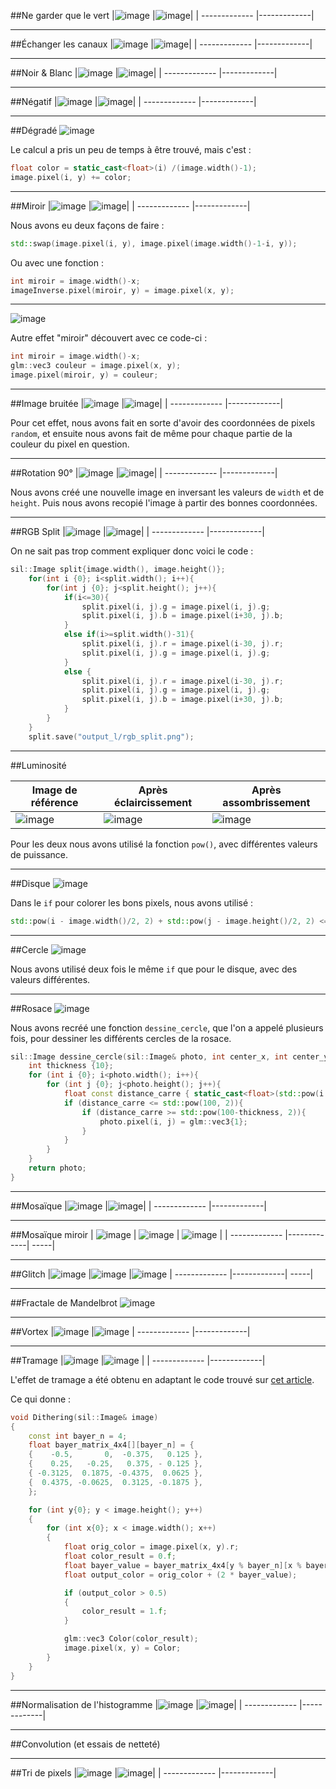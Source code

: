 
##Ne garder que le vert
|![image](./images/logo.png) |![image](./output_l/tout_en_vert.png)|
| ------------- |-------------|

---
##Échanger les canaux
|![image](./images/logo.png) |![image](./output_l/canaux_echanges.png)|
| ------------- |-------------|

---
##Noir & Blanc
|![image](./images/logo.png) |![image](./output_l/noir_et_blanc.png)|
| ------------- |-------------|

---
##Négatif
|![image](./images/logo.png) |![image](./output_l/negatif.png)|
| ------------- |-------------|

---
##Dégradé
![image](./output_l/degrade.png)

Le calcul a pris un peu de temps à être trouvé, mais c'est :
```cpp
float color = static_cast<float>(i) /(image.width()-1);
image.pixel(i, y) += color;
```
---

##Miroir
|![image](./images/logo.png) |![image](./output_l/miroir.png)|
| ------------- |-------------|

Nous avons eu deux façons de faire :
```cpp
std::swap(image.pixel(i, y), image.pixel(image.width()-1-i, y));
```
Ou avec une fonction :
```cpp
int miroir = image.width()-x;
imageInverse.pixel(miroir, y) = image.pixel(x, y);
```
---
![image](./output_s/miroir.png)

Autre effet "miroir" découvert avec ce code-ci :

```cpp
int miroir = image.width()-x;
glm::vec3 couleur = image.pixel(x, y);
image.pixel(miroir, y) = couleur;
```
---

##Image bruitée
|![image](./images/logo.png) |![image](./output_l/bruitee.png)|
| ------------- |-------------|

Pour cet effet, nous avons fait en sorte d'avoir des coordonnées de pixels `random`, et ensuite nous avons fait de même pour chaque partie de la couleur du pixel en question.

---
##Rotation 90°
|![image](./images/logo.png) |![image](./output_l/rotation_90.png)|
| ------------- |-------------|

Nous avons créé une nouvelle image en inversant les valeurs de `width` et de `height`. Puis nous avons recopié l'image à partir des bonnes coordonnées.

---
##RGB Split
|![image](./images/logo.png) |![image](./output_l/rgb_split.png)|
| ------------- |-------------|

On ne sait pas trop comment expliquer donc voici le code :
```cpp
sil::Image split{image.width(), image.height()};
    for(int i {0}; i<split.width(); i++){
        for(int j {0}; j<split.height(); j++){
            if(i<=30){
                split.pixel(i, j).g = image.pixel(i, j).g;
                split.pixel(i, j).b = image.pixel(i+30, j).b;
            }
            else if(i>=split.width()-31){
                split.pixel(i, j).r = image.pixel(i-30, j).r;
                split.pixel(i, j).g = image.pixel(i, j).g;
            }
            else {
                split.pixel(i, j).r = image.pixel(i-30, j).r;
                split.pixel(i, j).g = image.pixel(i, j).g;
                split.pixel(i, j).b = image.pixel(i+30, j).b;
            }
        }
    }
    split.save("output_l/rgb_split.png");
```

---
##Luminosité

|Image de référence |Après éclaircissement |Après assombrissement |
| ------------- |-------------| -----|
|![image](./images/photo.jpg) |![image](./output_s/eclaircissement.jpg) |![image](./output_l/photo_apres_assombrissement.jpg)|

Pour les deux nous avons utilisé la fonction `pow()`, avec différentes valeurs de puissance.

---
##Disque
![image](./output_l/disque.png)

Dans le `if` pour colorer les bons pixels, nous avons utilisé :
```cpp
std::pow(i - image.width()/2, 2) + std::pow(j - image.height()/2, 2) <= std::pow(100, 2);
```

---
##Cercle
![image](./output_l/cercle.png)

Nous avons utilisé deux fois le même `if` que pour le disque, avec des valeurs différentes.

---
##Rosace
![image](./output_l/rosace.png)

Nous avons recréé une fonction `dessine_cercle`, que l'on a appelé plusieurs fois, pour dessiner les différents cercles de la rosace.

```cpp
sil::Image dessine_cercle(sil::Image& photo, int center_x, int center_y){
    int thickness {10};
    for (int i {0}; i<photo.width(); i++){
        for (int j {0}; j<photo.height(); j++){
            float const distance_carre { static_cast<float>(std::pow(i - center_x, 2) + std::pow(j - center_y, 2))};
            if (distance_carre <= std::pow(100, 2)){
                if (distance_carre >= std::pow(100-thickness, 2)){
                    photo.pixel(i, j) = glm::vec3{1};
                }
            }
        }
    }
    return photo;
}
```

---
##Mosaïque
|![image](./images/logo.png) |![image](./output_l/mosaique.png)|
| ------------- |-------------|

---
##Mosaïque miroir
| ![image](./images/logo.png)      | ![image](./output_l/mosaique_miroir_autre.png)        | ![image](./output_l/mosaique_miroir.png)  |
| ------------- |-------------| -----|

---
##Glitch
|![image](./images/logo.png) |![image](./output_l/glitch_2.png) |![image](./output_l/glitch.png)
| ------------- |-------------| -----|

---
##Fractale de Mandelbrot
![image](./output_l/fractale_mandelbrot.png)

---
##Vortex
|![image](./images/logo.png) |![image](./output_s/vortex.png)
| ------------- |-------------|

---
##Tramage
|![image](./images/photo.jpg) |![image](./output_s/tramage.jpg) |
| ------------- |-------------|

L'effet de tramage a été obtenu en adaptant le code trouvé sur [cet article](https://medium.com/the-bkpt/dithered-shading-tutorial-29f57d06ac39).

Ce qui donne :
```cpp
void Dithering(sil::Image& image)
{
    const int bayer_n = 4;
    float bayer_matrix_4x4[][bayer_n] = {
    {    -0.5,       0,  -0.375,   0.125 },
    {    0.25,   -0.25,   0.375, - 0.125 },
    { -0.3125,  0.1875, -0.4375,  0.0625 },
    {  0.4375, -0.0625,  0.3125, -0.1875 },
    };

    for (int y{0}; y < image.height(); y++) 
    {
        for (int x{0}; x < image.width(); x++) 
        {
            float orig_color = image.pixel(x, y).r;
            float color_result = 0.f;
            float bayer_value = bayer_matrix_4x4[y % bayer_n][x % bayer_n];
            float output_color = orig_color + (2 * bayer_value);

            if (output_color > 0.5) 
            {
                color_result = 1.f;
            }

            glm::vec3 Color(color_result);
            image.pixel(x, y) = Color;
        }
    }
}
```

---
##Normalisation de l'histogramme
|![image](./images/photo.jpg) |![image](./output_s/histogramme.jpg)|
| ------------- |-------------|

---
##Convolution (et essais de netteté)

---
##Tri de pixels
|![image](./images/logo.png) |![image](./output_s/tri_pixels.png)|
| ------------- |-------------|